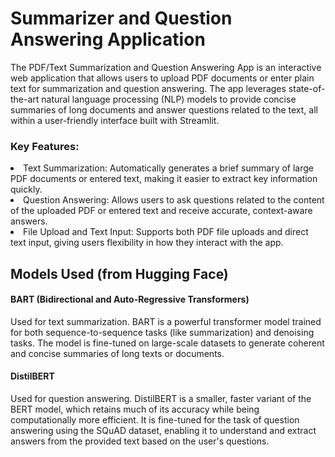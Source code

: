 # Summarizer and Question Answering Application
The PDF/Text Summarization and Question Answering App is an interactive web application that allows users to upload PDF documents or enter plain text for summarization and question answering. The app leverages state-of-the-art natural language processing (NLP) models to provide concise summaries of long documents and answer questions related to the text, all within a user-friendly interface built with Streamlit.

### Key Features:
<li> Text Summarization: Automatically generates a brief summary of large PDF documents or entered text, making it easier to extract key information quickly.
<li> Question Answering: Allows users to ask questions related to the content of the uploaded PDF or entered text and receive accurate, context-aware answers.
<li>File Upload and Text Input: Supports both PDF file uploads and direct text input, giving users flexibility in how they interact with the app.

## Models Used (from Hugging Face)
#### BART (Bidirectional and Auto-Regressive Transformers)
Used for text summarization. BART is a powerful transformer model trained for both sequence-to-sequence tasks (like summarization) and denoising tasks. The model is fine-tuned on large-scale datasets to generate coherent and concise summaries of long texts or documents.

#### DistilBERT
Used for question answering. DistilBERT is a smaller, faster variant of the BERT model, which retains much of its accuracy while being computationally more efficient. It is fine-tuned for the task of question answering using the SQuAD dataset, enabling it to understand and extract answers from the provided text based on the user's questions.

